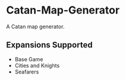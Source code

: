 # Catan-Map-Generator

A Catan map generator.

## Expansions Supported
- Base Game
- Cities and Knights
- Seafarers
